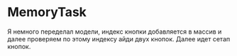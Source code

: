 # MemoryTask
Я немного переделал модели, индекс кнопки добавляется в массив и далее проверяем по этому индексу айди двух кнопок. Далее идет сетап кнопок.
